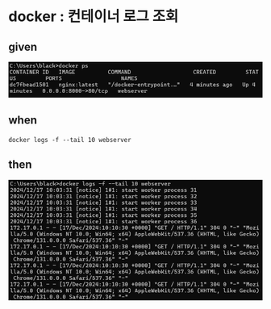 
# docker : 컨테이너 로그 조회

## given

![img_26.png](..%2F..%2Fimages%2Fimg_26.png)

## when

```
docker logs -f --tail 10 webserver
```

## then

![img_27.png](..%2F..%2Fimages%2Fimg_27.png)